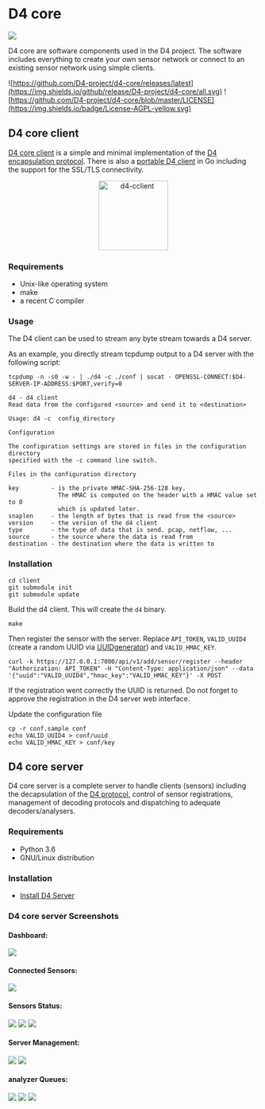 # D4 core

![](https://www.d4-project.org/assets/images/logo.png)

D4 core are software components used in the D4 project. The software includes everything to create your own sensor network or connect
to an existing sensor network using simple clients.

![https://github.com/D4-project/d4-core/releases/latest](https://img.shields.io/github/release/D4-project/d4-core/all.svg)
![https://github.com/D4-project/d4-core/blob/master/LICENSE](https://img.shields.io/badge/License-AGPL-yellow.svg)

## D4 core client

[D4 core client](https://github.com/D4-project/d4-core/tree/master/client) is a simple and minimal implementation of the [D4 encapsulation protocol](https://github.com/D4-project/architecture/tree/master/format). There is also a [portable D4 client](https://github.com/D4-project/d4-goclient) in Go including the support for the SSL/TLS connectivity.

<p align="center">
<img alt="d4-cclient" src="https://raw.githubusercontent.com/D4-project/d4-core/master/client/media/d4c-client.png" height="140" />
</p>

### Requirements

- Unix-like operating system
- make
- a recent C compiler

### Usage

The D4 client can be used to stream any byte stream towards a D4 server.

As an example, you directly stream tcpdump output to a D4 server with the following
script:

````
tcpdump -n -s0 -w - | ./d4 -c ./conf | socat - OPENSSL-CONNECT:$D4-SERVER-IP-ADDRESS:$PORT,verify=0
````

~~~~
d4 - d4 client
Read data from the configured <source> and send it to <destination>

Usage: d4 -c  config_directory

Configuration

The configuration settings are stored in files in the configuration directory
specified with the -c command line switch.

Files in the configuration directory

key         - is the private HMAC-SHA-256-128 key.
              The HMAC is computed on the header with a HMAC value set to 0
              which is updated later.
snaplen     - the length of bytes that is read from the <source>
version     - the version of the d4 client
type        - the type of data that is send. pcap, netflow, ...
source      - the source where the data is read from
destination - the destination where the data is written to
~~~~

### Installation

~~~~
cd client
git submodule init
git submodule update
~~~~

Build the d4 client. This will create the `d4` binary.

~~~~
make
~~~~

Then register the sensor with the server. Replace `API_TOKEN`, `VALID_UUID4` (create a random UUID via [UUIDgenerator](https://www.uuidgenerator.net/)) and `VALID_HMAC_KEY`.

~~~~
curl -k https://127.0.0.1:7000/api/v1/add/sensor/register --header "Authorization: API_TOKEN" -H "Content-Type: application/json" --data '{"uuid":"VALID_UUID4","hmac_key":"VALID_HMAC_KEY"}' -X POST
~~~~

If the registration went correctly the UUID is returned. Do not forget to approve the registration in the D4 server web interface.

Update the configuration file

~~~~
cp -r conf.sample conf
echo VALID_UUID4 > conf/uuid
echo VALID_HMAC_KEY > conf/key
~~~~

## D4 core server

D4 core server is a complete server to handle clients (sensors) including the decapsulation of the [D4 protocol](https://github.com/D4-project/architecture/tree/master/format), control of sensor registrations, management of decoding protocols and dispatching to adequate decoders/analysers.

### Requirements

- Python 3.6
- GNU/Linux distribution

### Installation

- [Install D4 Server](https://github.com/D4-project/d4-core/tree/master/server)

### D4 core server Screenshots

#### Dashboard:
![](https://raw.githubusercontent.com/D4-project/d4-core/master/doc/images/main.png)

#### Connected Sensors:
![](https://raw.githubusercontent.com/D4-project/d4-core/master/doc/images/sensor-mgmt.png)

#### Sensors Status:
![](https://raw.githubusercontent.com/D4-project/d4-core/master/doc/images/sensor_status.png)
![](https://raw.githubusercontent.com/D4-project/d4-core/master/doc/images/sensor_stat_types.png)
![](https://raw.githubusercontent.com/D4-project/d4-core/master/doc/images/sensor_stat_files.png)

#### Server Management:
![](https://raw.githubusercontent.com/D4-project/d4-core/master/doc/images/server-management.png)
![](https://raw.githubusercontent.com/D4-project/d4-core/master/doc/images/server-management-types.png)

#### analyzer Queues:
![](https://raw.githubusercontent.com/D4-project/d4-core/master/doc/images/analyzer-queues.png)
![](https://raw.githubusercontent.com/D4-project/d4-core/master/doc/images/create_analyzer_queue.png)
![](https://raw.githubusercontent.com/D4-project/d4-core/master/doc/images/analyzer-mgmt.png)
